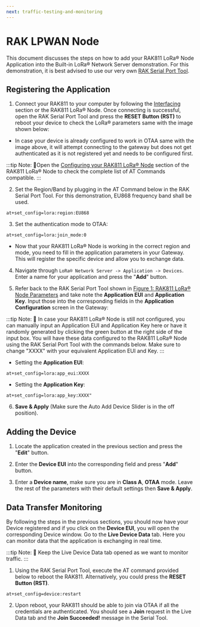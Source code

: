 ```yaml
---
next: traffic-testing-and-monitoring
---
```


# RAK LPWAN Node

This document discusses the steps on how to add your RAK811 LoRa® Node Application into the Built-in LoRa® Network Server demonstration. For this demonstration, it is best advised to use our very own [RAK Serial Port Tool](https://downloads.rakwireless.com/en/LoRa/Tools/).

## Registering the Application

1. Connect your RAK811 to your computer by following the [Interfacing](https://doc.rakwireless.com/rak811-lora-evaluation-board/interfacing-with-rak811-lora---evaluation-board) section or the RAK811 LoRa® Node. Once connecting is successful, open the RAK Serial Port Tool and press the **RESET Button (RST)** to reboot your device to check the LoRa® parameters same with the image shown below:

<rk-img
  src="/assets/images/quick-start-guide/rak7249/6.build-in-lora-server-rak811/rak811-parameters.png"
  width="100%"
  figure-number="1"
  caption="RAK811 LoRa® Node Parameters"
/>

* In case your device is already configured to work in OTAA same with the image above, it will attempt connecting to the gateway but does not get authenticated as it is not registered yet and needs to be configured first.

:::tip Note:
:pencil:Open the [Configuring your RAK811 LoRa® Node](https://doc.rakwireless.com/rak811-lora-evaluation-board/configuring-your-rak811-evaluation-board) section of the RAK811 LoRa® Node to check the complete list of AT Commands compatible.
:::

2. Set the Region/Band by plugging in the AT Command below in the RAK Serial Port Tool. For this demonstration, EU868 frequency band shall be used.

```
at+set_config=lora:region:EU868
```

3. Set the authentication mode to OTAA:

```
at+set_config=lora:join_mode:0
```

* Now that your RAK811 LoRa® Node is working in the correct region and mode, you need to fill in the application parameters in your Gateway. This will register the specific device and allow you to exchange data.

4. Navigate through `LoRa® Network Server -> Application -> Devices`. Enter a name for your application and press the "**Add**" button.

<rk-img
  src="/assets/images/quick-start-guide/rak7249/6.build-in-lora-server-rak811/add-application.png"
  width="100%"
  figure-number="2"
  caption="Adding Application"
/>

5. Refer back to the RAK Serial Port Tool shown in [Figure 1: RAK811 LoRa® Node Parameters](#registering-the-application) and take note the **Application EUI** and **Application Key**. Input those into the corresponding fields in the **Application Configuration** screen in the Gateway:

<rk-img
  src="/assets/images/quick-start-guide/rak7249/6.build-in-lora-server-rak811/set-otaa-parameters.png"
  width="100%"
  figure-number="3"
  caption="Adding Application EUI and Key"
/>

:::tip Note:
:pencil: In case your RAK811 LoRa® Node is still not configured, you can manually input an Application EUI and Application Key here or have it randomly generated by clicking the green button at the right side of the input box. You will have these data configured to the RAK811 LoRa® Node using the RAK Serial Port Tool with the commands below. Make sure to change "XXXX" with your equivalent Application EUI and Key.
:::

* Setting the **Application EUI**:

```
at+set_config=lora:app_eui:XXXX
```

* Setting the **Application Key**:

```
at+set_config=lora:app_key:XXXX"
```

6. **Save & Apply** (Make sure the Auto Add Device Slider is in the off position).

## Adding the Device

1. Locate the application created in the previous section and press the "**Edit**" button.

<rk-img
  src="/assets/images/quick-start-guide/rak7249/6.build-in-lora-server-rak811/edit-applications.png"
  width="100%"
  figure-number="4"
  caption="Editing the Application"
/>

2. Enter the **Device EUI** into the corresponding field and press "**Add**" button.

<rk-img
  src="/assets/images/quick-start-guide/rak7249/6.build-in-lora-server-rak811/add-device-in-application.png"
  width="100%"
  figure-number="5"
  caption="Adding Device in the Application"
/>

3. Enter a **Device name**, make sure you are in **Class A**, **OTAA** mode. Leave the rest of the parameters with their default settings then **Save & Apply**.

<rk-img
  src="/assets/images/quick-start-guide/rak7249/6.build-in-lora-server-rak811/edit-device-parameters.png"
  width="100%"
  figure-number="6"
  caption="Editing Device Parameters"
/>

## Data Transfer Monitoring

By following the steps in the previous sections, you should now have your Device registered and if you click on the **Device EUI**, you will open the corresponding Device window. Go to the **Live Device Data** tab. Here you can monitor data that the application is exchanging in real time.

:::tip Note:
:pencil: Keep the Live Device Data tab opened as we want to monitor traffic.
:::

1. Using the RAK Serial Port Tool, execute the AT command provided below to reboot the RAK811. Alternatively, you could press the **RESET Button (RST)**.

```
at+set_config=device:restart
```

2. Upon reboot, your RAK811 should be able to join via OTAA if all the credentials are authenticated. You should see a **Join** request in the Live Data tab and the **Join Succeeded!** message in the Serial Tool.

<rk-img
  src="/assets/images/quick-start-guide/rak7249/6.build-in-lora-server-rak811/data-monitoring.png"
  width="100%"
  figure-number="7"
  caption="Live Device Data Monitoring"
/>